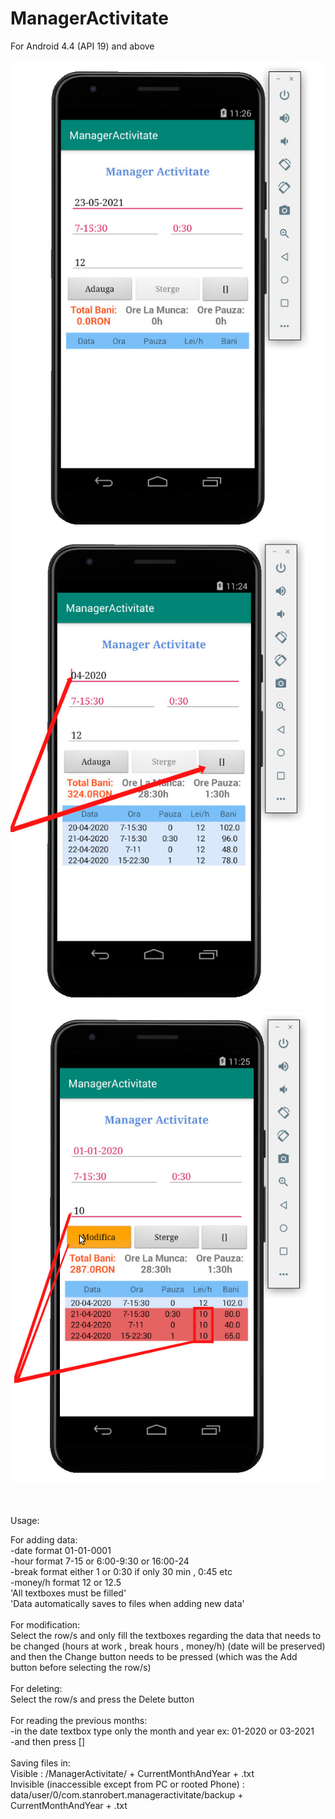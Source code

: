 # ManagerActivitate
For Android 4.4 (API 19) and above
<br>
<br>
![alt text](https://raw.githubusercontent.com/robertstandev/ManagerActivitate/main/README/Images/Default.jpg)
![alt text](https://raw.githubusercontent.com/robertstandev/ManagerActivitate/main/README/Images/PreviousMonths.jpg)
![alt text](https://raw.githubusercontent.com/robertstandev/ManagerActivitate/main/README/Images/MultiModify.jpg)

<br>
<br>
Usage:

For adding data:
<br>
-date format                         01-01-0001
<br>
-hour format                        7-15 or 6:00-9:30 or 16:00-24
<br>
-break format                        either 1 or 0:30 if only 30 min , 0:45 etc
<br>
-money/h format                   12 or 12.5
<br>
'All textboxes must be filled'
<br>
'Data automatically saves to files when adding new data'
<br>
<br>
For modification:
<br>
Select the row/s and only fill the textboxes regarding the data that needs to be changed (hours at work , break hours , money/h)
(date will be preserved) and then the Change button needs to be pressed (which was the Add button before selecting the row/s)
<br>
<br>
For deleting:
<br>
Select the row/s and press the Delete button
<br>
<br>
For reading the previous months:
<br>
-in the date textbox type only the month and year ex: 01-2020   or    03-2021
<br>
-and then press []
<br>
<br>
Saving files in:
<br>
Visible :  /ManagerActivitate/ + CurrentMonthAndYear + .txt
<br>
Invisible (inaccessible except from PC or rooted Phone) : data/user/0/com.stanrobert.manageractivitate/backup + CurrentMonthAndYear + .txt
